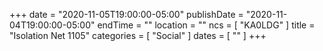 +++
date = "2020-11-05T19:00:00-05:00"
publishDate = "2020-11-04T19:00:00-05:00"
endTime = ""
location = ""
ncs = [ "KA0LDG" ]
title = "Isolation Net 1105"
categories = [ "Social" ]
dates = [ "" ]
+++
